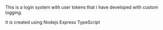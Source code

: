 This is a login system with user tokens that i have developed with custom logging.

It is created using
Nodejs
Express
TypeScript
